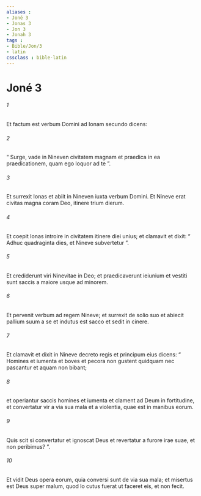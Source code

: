```yaml
---
aliases : 
- Joné 3
- Jonas 3
- Jon 3
- Jonah 3
tags : 
- Bible/Jon/3
- latin
cssclass : bible-latin
---
```


# Joné 3

###### 1
Et factum est verbum Domini ad Ionam secundo dicens:
###### 2
“ Surge, vade in Nineven civitatem magnam et praedica in ea praedicationem, quam ego loquor ad te ”. 
###### 3
Et surrexit Ionas et abiit in Nineven iuxta verbum Domini. Et Nineve erat civitas magna coram Deo, itinere trium dierum. 
###### 4
Et coepit Ionas introire in civitatem itinere diei unius; et clamavit et dixit: “ Adhuc quadraginta dies, et Nineve subvertetur ”.
###### 5
Et crediderunt viri Ninevitae in Deo; et praedicaverunt ieiunium et vestiti sunt saccis a maiore usque ad minorem. 
###### 6
Et pervenit verbum ad regem Nineve; et surrexit de solio suo et abiecit pallium suum a se et indutus est sacco et sedit in cinere. 
###### 7
Et clamavit et dixit in Nineve decreto regis et principum eius dicens: “ Homines et iumenta et boves et pecora non gustent quidquam nec pascantur et aquam non bibant; 
###### 8
et operiantur saccis homines et iumenta et clament ad Deum in fortitudine, et convertatur vir a via sua mala et a violentia, quae est in manibus eorum. 
###### 9
Quis scit si convertatur et ignoscat Deus et revertatur a furore irae suae, et non peribimus? ”.
###### 10
Et vidit Deus opera eorum, quia conversi sunt de via sua mala; et misertus est Deus super malum, quod lo cutus fuerat ut faceret eis, et non fecit. 
